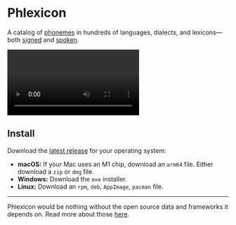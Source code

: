 # Phlexicon

A catalog of [phonemes](https://en.wikipedia.org/wiki/Phoneme) in hundreds of languages, dialects, and lexicons—
both [signed](https://www.signwriting.org/about/) and [spoken](https://en.wikipedia.org/wiki/International_Phonetic_Alphabet).

<video controls autoplay>
  <source src="demo.mov" type="video/mov">
</video>

## Install

Download the [latest release](https://github.com/mxskylar/phlexicon/releases/latest) for your operating system:

- **macOS:** If your Mac uses an M1 chip, download an `arm64` file. Either download a `zip` or `dmg` file.
- **Windows:** Download the `exe` installer.
- **Linux:** Download an `rpm`, `deb`, `AppImage`, `pacman` file.

---

Phlexicon would be nothing without the open source data and frameworks it depends on.
Read more about those [here](./attribution.md).